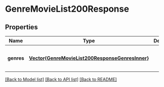 # GenreMovieList200Response


## Properties
Name | Type | Description | Notes
------------ | ------------- | ------------- | -------------
**genres** | [**Vector{GenreMovieList200ResponseGenresInner}**](GenreMovieList200ResponseGenresInner.md) |  | [optional] [default to nothing]


[[Back to Model list]](../README.md#models) [[Back to API list]](../README.md#api-endpoints) [[Back to README]](../README.md)


